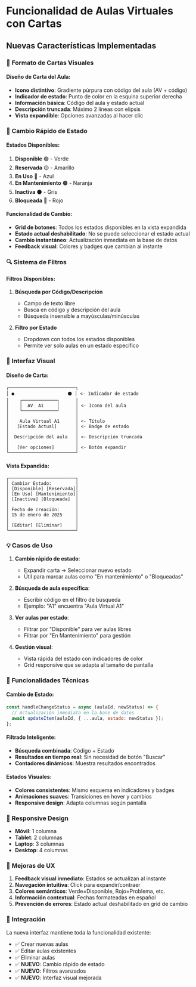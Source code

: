 # Funcionalidad de Aulas Virtuales con Cartas

## Nuevas Características Implementadas

### 🎯 **Formato de Cartas Visuales**

#### Diseño de Carta del Aula:
- **Icono distintivo**: Gradiente púrpura con código del aula (AV + código)
- **Indicador de estado**: Punto de color en la esquina superior derecha
- **Información básica**: Código del aula y estado actual
- **Descripción truncada**: Máximo 2 líneas con elipsis
- **Vista expandible**: Opciones avanzadas al hacer clic

### 🔄 **Cambio Rápido de Estado**

#### Estados Disponibles:
1. **Disponible** 🟢 - Verde
2. **Reservada** 🟡 - Amarillo  
3. **En Uso** 🔵 - Azul
4. **En Mantenimiento** 🟠 - Naranja
5. **Inactiva** ⚫ - Gris
6. **Bloqueada** 🔴 - Rojo

#### Funcionalidad de Cambio:
- **Grid de botones**: Todos los estados disponibles en la vista expandida
- **Estado actual deshabilitado**: No se puede seleccionar el estado actual
- **Cambio instantáneo**: Actualización inmediata en la base de datos
- **Feedback visual**: Colores y badges que cambian al instante

### 🔍 **Sistema de Filtros**

#### Filtros Disponibles:
1. **Búsqueda por Código/Descripción**
   - Campo de texto libre
   - Busca en código y descripción del aula
   - Búsqueda insensible a mayúsculas/minúsculas

2. **Filtro por Estado**
   - Dropdown con todos los estados disponibles
   - Permite ver solo aulas en un estado específico

### 🎨 **Interfaz Visual**

#### Diseño de Carta:
```
┌─────────────────────────┐
│ ●                    ⚫ │ <- Indicador de estado
│    ┌─────────────┐      │
│    │  AV  A1     │      │ <- Icono del aula
│    └─────────────┘      │
│                         │
│    Aula Virtual A1      │ <- Título
│   [Estado Actual]       │ <- Badge de estado
│                         │
│  Descripción del aula   │ <- Descripción truncada
│                         │
│   [Ver opciones]        │ <- Botón expandir
└─────────────────────────┘
```

#### Vista Expandida:
```
┌─────────────────────────┐
│ Cambiar Estado:         │
│ [Disponible] [Reservada]│
│ [En Uso] [Mantenimiento]│
│ [Inactiva] [Bloqueada]  │
│                         │
│ Fecha de creación:      │
│ 15 de enero de 2025     │
│                         │
│ [Editar] [Eliminar]     │
└─────────────────────────┘
```

### 💡 **Casos de Uso**

1. **Cambio rápido de estado**:
   - Expandir carta → Seleccionar nuevo estado
   - Útil para marcar aulas como "En mantenimiento" o "Bloqueadas"

2. **Búsqueda de aula específica**:
   - Escribir código en el filtro de búsqueda
   - Ejemplo: "A1" encuentra "Aula Virtual A1"

3. **Ver aulas por estado**:
   - Filtrar por "Disponible" para ver aulas libres
   - Filtrar por "En Mantenimiento" para gestión

4. **Gestión visual**:
   - Vista rápida del estado con indicadores de color
   - Grid responsive que se adapta al tamaño de pantalla

### 🔧 **Funcionalidades Técnicas**

#### Cambio de Estado:
```javascript
const handleChangeStatus = async (aulaId, newStatus) => {
  // Actualización inmediata en la base de datos
  await updateItem(aulaId, { ...aula, estado: newStatus });
};
```

#### Filtrado Inteligente:
- **Búsqueda combinada**: Código + Estado
- **Resultados en tiempo real**: Sin necesidad de botón "Buscar"
- **Contadores dinámicos**: Muestra resultados encontrados

#### Estados Visuales:
- **Colores consistentes**: Mismo esquema en indicadores y badges
- **Animaciones suaves**: Transiciones en hover y cambios
- **Responsive design**: Adapta columnas según pantalla

### 📱 **Responsive Design**

- **Móvil**: 1 columna
- **Tablet**: 2 columnas  
- **Laptop**: 3 columnas
- **Desktop**: 4 columnas

### 🎯 **Mejoras de UX**

1. **Feedback visual inmediato**: Estados se actualizan al instante
2. **Navegación intuitiva**: Click para expandir/contraer
3. **Colores semánticos**: Verde=Disponible, Rojo=Problema, etc.
4. **Información contextual**: Fechas formateadas en español
5. **Prevención de errores**: Estado actual deshabilitado en grid de cambio

### 🚀 **Integración**

La nueva interfaz mantiene toda la funcionalidad existente:
- ✅ Crear nuevas aulas
- ✅ Editar aulas existentes  
- ✅ Eliminar aulas
- ✅ **NUEVO**: Cambio rápido de estado
- ✅ **NUEVO**: Filtros avanzados
- ✅ **NUEVO**: Interfaz visual mejorada
